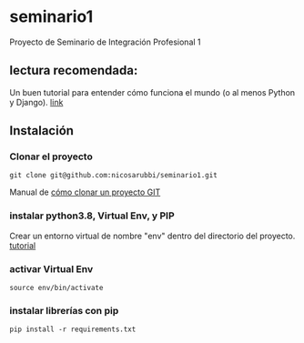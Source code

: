 # seminario1
Proyecto de Seminario de Integración Profesional 1

## lectura recomendada:
Un buen tutorial para entender cómo funciona el mundo (o al menos Python y Django). [link](https://tutorial.djangogirls.org/es/)

## Instalación
### Clonar el proyecto
```
git clone git@github.com:nicosarubbi/seminario1.git
```
Manual de [cómo clonar un proyecto GIT](https://docs.github.com/en/free-pro-team@latest/github/using-git/which-remote-url-should-i-use#cloning-with-ssh-urls)

### instalar python3.8, Virtual Env, y PIP
Crear un entorno virtual de nombre "env" dentro del directorio del proyecto.
[tutorial](https://tutorial.djangogirls.org/es/installation/#instalar-python)

### activar Virtual Env
```
source env/bin/activate
```

### instalar librerías con pip
```
pip install -r requirements.txt
```
